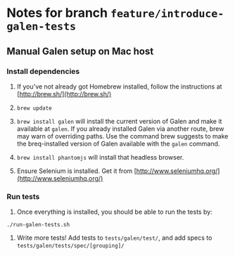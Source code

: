 
# Notes for branch `feature/introduce-galen-tests`

## Manual Galen setup on Mac host

### Install dependencies
1. If you've not already got Homebrew installed, follow the instructions at [http://brew.sh/](http://brew.sh/)

1. `brew update`

1. `brew install galen` will install the current version of Galen and make it available at `galen`. If you already installed Galen via another route, brew may warn of overriding paths. Use the command brew suggests to make the breq-installed version of Galen available with the `galen` command.

1. `brew install phantomjs` will install that headless browser.

1. Ensure Selenium is installed. Get it from [http://www.seleniumhq.org/](http://www.seleniumhq.org/) 

### Run tests

1. Once everything is installed, you should be able to run the tests by:
 
 ```./run-galen-tests.sh```
 
1. Write more tests! Add tests to `tests/galen/test/`, and add specs to `tests/galen/tests/spec/[grouping]/` 

